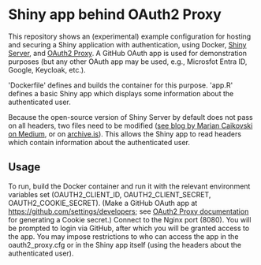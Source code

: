 # Shiny app behind OAuth2 Proxy

This repository shows an (experimental) example configuration for hosting and securing a Shiny application with authentication, using Docker, [Shiny Server](https://github.com/rstudio/shiny-server), and [OAuth2 Proxy](https://github.com/oauth2-proxy/oauth2-proxy). A GitHub OAuth app is used for demonstration purposes (but any other OAuth app may be used, e.g., Microsfot Entra ID, Google, Keycloak, etc.).

'Dockerfile' defines and builds the container for this purpose. 'app.R' defines a basic Shiny app which displays some information about the authenticated user.

Because the open-source version of Shiny Server by default does not pass on all headers, two files need to be modified ([see blog by Marian Caikovski on Medium](https://marian-caikovski.medium.com/retrieving-all-request-headers-in-shiny-web-applications-dc07b79c4a7f), or on [archive.is](https://archive.is/F6axd)). This allows the Shiny app to read headers which contain information about the authenticated user.

## Usage

To run, build the Docker container and run it with the relevant environment variables set (OAUTH2_CLIENT_ID, OAUTH2_CLIENT_SECRET, OAUTH2_COOKIE_SECRET). (Make a GitHub OAuth app at <https://github.com/settings/developers>; see [OAuth2 Proxy documentation](https://oauth2-proxy.github.io/oauth2-proxy/configuration/overview#generating-a-cookie-secret) for generating a Cookie secret.) Connect to the Nginx port (8080). You will be prompted to login via GitHub, after which you will be granted access to the app. You may impose restrictions to who can access the app in the oauth2_proxy.cfg or in the Shiny app itself (using the headers about the authenticated user).
